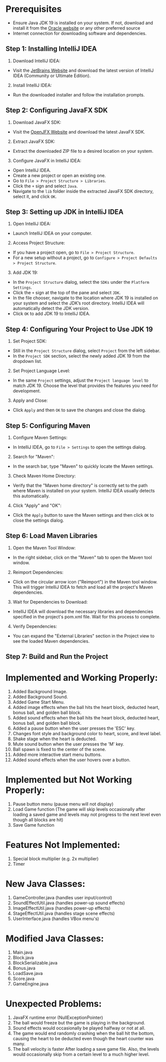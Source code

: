 
# Prerequisites

* Ensure Java JDK 19 is installed on your system. If not, download and install it from the [Oracle website](https://www.oracle.com/java/technologies/javase/jdk19-archive-downloads.html) or any other preferred source
* Internet connection for downloading software and dependencies.

## Step 1: Installing IntelliJ IDEA

1. Download IntelliJ IDEA:
* Visit the [JetBrains Website](https://www.jetbrains.com/idea/download/?section=windows) and download the latest version of IntelliJ IDEA (Community or Ultimate Edition).

2. Install IntelliJ IDEA:
* Run the downloaded installer and follow the installation prompts.

## Step 2: Configuring JavaFX SDK

1. Download JavaFX SDK:
* Visit the [OpenJFX Website](https://openjfx.io/) and download the latest JavaFX SDK.

2. Extract JavaFX SDK:
* Extract the downloaded ZIP file to a desired location on your system.

3. Configure JavaFX in IntelliJ IDEA:
* Open IntelliJ IDEA.
* Create a new project or open an existing one.
* Go to `File > Project Structure > Libraries`.
* Click the `+` sign and select `Java`.
* Navigate to the `lib` folder inside the extracted JavaFX SDK directory, select it, and click `OK`.

## Step 3: Setting up JDK in IntelliJ IDEA
1. Open IntelliJ IDEA:
* Launch IntelliJ IDEA on your computer.

2. Access Project Structure:
* If you have a project open, go to `File > Project Structure`.
* For a new setup without a project, go to `Configure > Project Defaults > Project Structure`.

3. Add JDK 19:
* In the `Project Structure` dialog, select the `SDKs` under the `Platform Settings`.
* Click the `+` sign at the top of the pane and select `JDK`.
* In the file chooser, navigate to the location where JDK 19 is installed on your system and select the JDK’s root directory. IntelliJ IDEA will automatically detect the JDK version.
* Click `OK` to add JDK 19 to IntelliJ IDEA.

## Step 4: Configuring Your Project to Use JDK 19
1. Set Project SDK:
* Still in the `Project Structure` dialog, select `Project` from the left sidebar.
* In the `Project SDK` section, select the newly added JDK 19 from the dropdown list.

2. Set Project Language Level:
* In the same `Project` settings, adjust the `Project language level` to match JDK 19. Choose the level that provides the features you need for development.

3. Apply and Close:
* Click `Apply` and then `OK` to save the changes and close the dialog.

## Step 5: Configuring Maven
1. Configure Maven Settings:
* In IntelliJ IDEA, go to `File > Settings` to open the settings dialog.

2. Search for "Maven":
* In the search bar, type "Maven" to quickly locate the Maven settings.

3. Check Maven Home Directory:
* Verify that the "Maven home directory" is correctly set to the path where Maven is installed on your system. IntelliJ IDEA usually detects this automatically.

4. Click "Apply" and "OK":
* Click the `Apply` button to save the Maven settings and then click `OK` to close the settings dialog.

## Step 6: Load Maven Libraries
1. Open the Maven Tool Window:
* In the right sidebar, click on the "Maven" tab to open the Maven tool window.

2. Reimport Dependencies:
* Click on the circular arrow icon ("Reimport") in the Maven tool window. This will trigger IntelliJ IDEA to fetch and load all the project's Maven dependencies.

3. Wait for Dependencies to Download:
* IntelliJ IDEA will download the necessary libraries and dependencies specified in the project's pom.xml file. Wait for this process to complete.

4. Verify Dependencies:
* You can expand the "External Libraries" section in the Project view to see the loaded Maven dependencies.

## Step 7: Build and Run the Project

# Implemented and Working Properly:
1) Added Background Image.
2) Added Background Sound.
3) Added Game Start Menu.
4) Added image effects when the ball hits the heart block, deducted heart, bonus ball, and golden ball block.
5) Added sound effects when the ball hits the heart block, deducted heart, bonus ball, and golden ball block.
6) Added a pause button when the user presses the 'ESC' key.
7) Changes font style and background color to heart, score, and level label.
8) Shake stage when the heart is deducted.
9) Mute sound button when the user presses the 'M' key.
10) Ball spawn is fixed to the center of the scene.
11) Added more interactive start menu buttons.
12) Added sound effects when the user hovers over a button.

# Implemented but Not Working Properly:
1) Pause button menu (pause menu will not display)
2) Load Game function (The game will skip levels occasionally after loading a saved game and levels may not progress to the next level even though all blocks are hit)
3) Save Game function

# Features Not Implemented:
1) Special block multiplier (e.g. 2x multiplier)
2) Timer

# New Java Classes:
1) GameController.java (handles user input/control)
2) SoundEffectUtil.java (handles power-up sound effects)
3) ImageEffectUtil.java (handles power-up effects)
4) StageEffectUtil.java (handles stage scene effects)
5) UserInterface.java (handles VBox menu's)

# Modified Java Classes:
1) Main.java
2) Block.java
3) BlockSerializable.java
4) Bonus.java
5) LoadSave.java
6) Score.java
7) GameEngine.java

# Unexpected Problems:
1) JavaFX runtime error (NullExceptionPointer)
2) The ball would freeze but the game is playing in the background.
3) Sound effects would occasionally be played halfway or not at all.
4) The game would end randomly crashing when the ball hit the bottom, causing the heart to be deducted even though the heart counter was many.
5) The ball velocity is faster After loading a save game file. Also, the levels would occasionally skip from a certain level to a much higher level.
